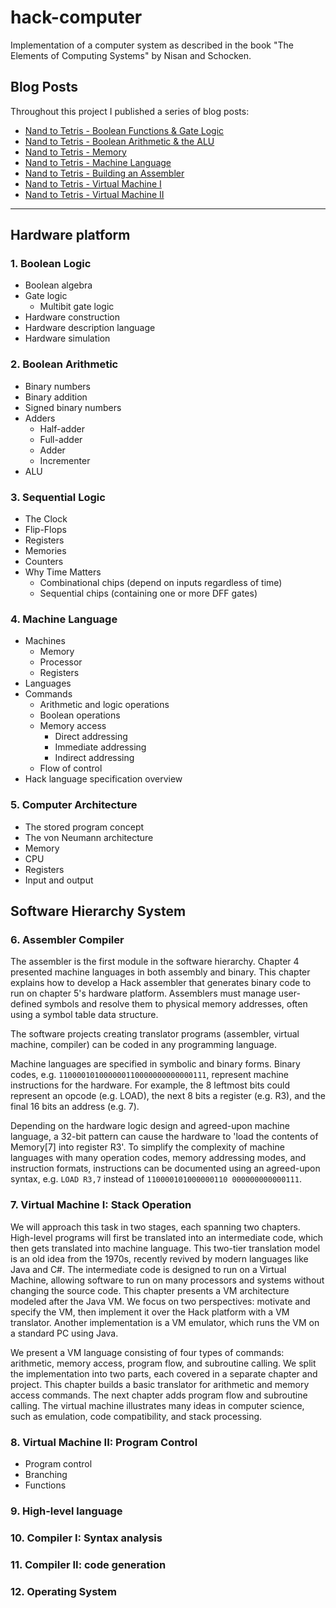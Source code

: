 # hack-computer

Implementation of a computer system as described in the book "The Elements of Computing Systems" by Nisan and Schocken.

## Blog Posts

Throughout this project I published a series of blog posts:

- [Nand to Tetris - Boolean Functions & Gate Logic](https://www.maxdemaio.com/posts/boolean-functions-and-gate-logic)
- [Nand to Tetris - Boolean Arithmetic & the ALU](https://www.maxdemaio.com/posts/boolean-arithmetic-alu)
- [Nand to Tetris - Memory](https://www.maxdemaio.com/posts/memory)
- [Nand to Tetris - Machine Language](https://www.maxdemaio.com/posts/machine-language)
- [Nand to Tetris - Building an Assembler](https://www.maxdemaio.com/posts/assemblers)
- [Nand to Tetris - Virtual Machine I](https://www.maxdemaio.com/posts/vm-stack)
- [Nand to Tetris - Virtual Machine II](https://www.maxdemaio.com/posts/vm2)

---

## Hardware platform

### 1. Boolean Logic

- Boolean algebra
- Gate logic
  - Multibit gate logic
- Hardware construction
- Hardware description language
- Hardware simulation

### 2. Boolean Arithmetic

- Binary numbers
- Binary addition
- Signed binary numbers
- Adders
  - Half-adder
  - Full-adder
  - Adder
  - Incrementer
- ALU

### 3. Sequential Logic

- The Clock
- Flip-Flops
- Registers
- Memories
- Counters
- Why Time Matters
  - Combinational chips (depend on inputs regardless of time)
  - Sequential chips (containing one or more DFF gates)

### 4. Machine Language

- Machines
  - Memory
  - Processor
  - Registers
- Languages
- Commands
  - Arithmetic and logic operations
  - Boolean operations
  - Memory access
    - Direct addressing
    - Immediate addressing
    - Indirect addressing
  - Flow of control
- Hack language specification overview

### 5. Computer Architecture

- The stored program concept
- The von Neumann architecture
- Memory
- CPU
- Registers
- Input and output

## Software Hierarchy System

### 6. Assembler Compiler

The assembler is the first module in the software hierarchy. Chapter 4 presented machine languages in both assembly and binary. This chapter explains how to develop a Hack assembler that generates binary code to run on chapter 5's hardware platform. Assemblers must manage user-defined symbols and resolve them to physical memory addresses, often using a symbol table data structure.

The software projects creating translator programs (assembler, virtual machine, compiler) can be coded in any programming language.

Machine languages are specified in symbolic and binary forms. Binary codes, e.g. `110000101000000110000000000000111`, represent machine instructions for the hardware. For example, the 8 leftmost bits could represent an opcode (e.g. LOAD), the next 8 bits a register (e.g. R3), and the final 16 bits an address (e.g. 7).

Depending on the hardware logic design and agreed-upon machine language, a 32-bit pattern can cause the hardware to 'load the contents of Memory[7] into register R3'. To simplify the complexity of machine languages with many operation codes, memory addressing modes, and instruction formats, instructions can be documented using an agreed-upon syntax, e.g. `LOAD R3,7` instead of `110000101000000110 000000000000111`.

### 7. Virtual Machine I: Stack Operation

We will approach this task in two stages, each spanning two chapters. High-level programs will first be translated into an intermediate code, which then gets translated into machine language. This two-tier translation model is an old idea from the 1970s, recently revived by modern languages like Java and C#. The intermediate code is designed to run on a Virtual Machine, allowing software to run on many processors and systems without changing the source code. This chapter presents a VM architecture modeled after the Java VM. We focus on two perspectives: motivate and specify the VM, then implement it over the Hack platform with a VM translator. Another implementation is a VM emulator, which runs the VM on a standard PC using Java.

We present a VM language consisting of four types of commands: arithmetic, memory access, program flow, and subroutine calling. We split the implementation into two parts, each covered in a separate chapter and project. This chapter builds a basic translator for arithmetic and memory access commands. The next chapter adds program flow and subroutine calling. The virtual machine illustrates many ideas in computer science, such as emulation, code compatibility, and stack processing.

### 8. Virtual Machine II: Program Control

- Program control
- Branching
- Functions

### 9. High-level language

### 10. Compiler I: Syntax analysis

### 11. Compiler II: code generation

### 12. Operating System
